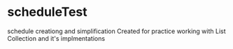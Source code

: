 # scheduleTest
schedule creationg and simplification
Created for practice working with List Collection and it's implmentations
